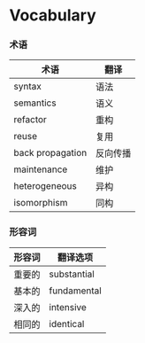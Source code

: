 # Vocabulary

### 术语

| 术语             | 翻译     |
| ---------------- | -------- |
| syntax           | 语法     |
| semantics        | 语义     |
| refactor         | 重构     |
| reuse            | 复用     |
| back propagation | 反向传播 |
| maintenance      | 维护     |
| heterogeneous    | 异构     |
| isomorphism      | 同构     |

### 形容词

| 形容词 | 翻译选项    |
| ------ | ----------- |
| 重要的 | substantial |
| 基本的 | fundamental |
| 深入的 | intensive   |
| 相同的 | identical   |

















